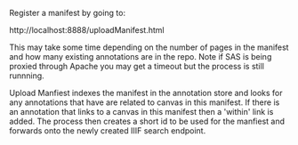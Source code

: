 Register a manifest by going to:

http://localhost:8888/uploadManifest.html

This may take some time depending on the number of pages in the manifest and how many existing annotations are in the repo. Note if SAS is being proxied through Apache you may get a timeout but the process is still runnning. 

Upload Manfiest indexes the manifest in the annotation store and looks for any annotations that have are related to canvas in this manifest. If there is an annotation that links to a canvas in this manifest then a 'within' link is added. The process then creates a short id to be used for the manfiest and forwards onto the newly created IIIF search endpoint. 
